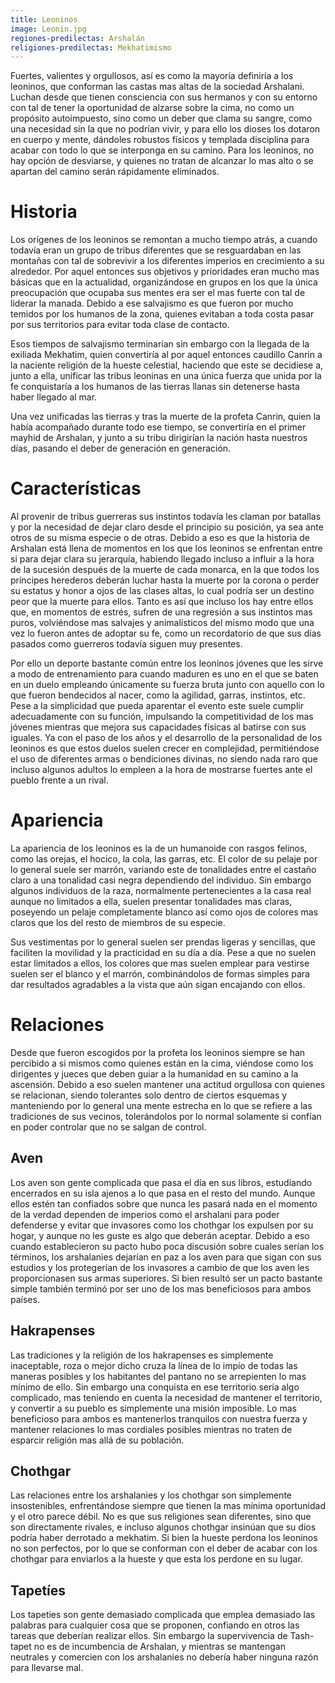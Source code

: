 ```yaml
---
title: Leoninos
image: Leonin.jpg
regiones-predilectas: Arshalán
religiones-predilectas: Mekhatimismo
---
```


Fuertes, valientes y orgullosos, así es como la mayoría definiría a los leoninos, que conforman las castas mas altas de la sociedad Arshalani. Luchan desde que tienen consciencia con sus hermanos y con su entorno con tal de tener la oportunidad de alzarse sobre la cima, no como un propósito autoimpuesto, sino como un deber que clama su sangre, como una necesidad sin la que no podrían vivir, y para ello los dioses los dotaron en cuerpo y mente, dándoles robustos físicos y templada disciplina para acabar con todo lo que se interponga en su camino. Para los leoninos, no hay opción de desviarse, y quienes no tratan de alcanzar lo mas alto o se apartan del camino serán rápidamente eliminados. 

# Historia

Los orígenes de los leoninos se remontan a mucho tiempo atrás, a cuando todavía eran un grupo de tribus diferentes que se resguardaban en las montañas con tal de sobrevivir a los diferentes imperios en crecimiento a su alrededor. Por aquel entonces sus objetivos y prioridades eran mucho mas básicas que en la actualidad, organizándose en grupos en los que la única preocupación que ocupaba sus mentes era ser el mas fuerte con tal de liderar la manada. Debido a ese salvajismo es que fueron por mucho temidos por los humanos de la zona, quienes evitaban a toda costa pasar por sus territorios para evitar toda clase de contacto. 

Esos tiempos de salvajismo terminarían sin embargo con la llegada de la exiliada Mekhatim, quien convertiría al por aquel entonces caudillo Canrin a la naciente religión de la hueste celestial, haciendo que este se decidiese a, junto a ella, unificar las tribus leoninas en una única fuerza que unida por la fe conquistaría a los humanos de las tierras llanas sin detenerse hasta haber llegado al mar.

Una vez unificadas las tierras y tras la muerte de la profeta Canrin, quien la había acompañado durante todo ese tiempo, se convertiría en el primer mayhid de Arshalan, y junto a su tribu dirigirían la nación hasta nuestros días, pasando el deber de generación en generación.

# Características

Al provenir de tribus guerreras sus instintos todavía les claman por batallas y por la necesidad de dejar claro desde el principio su posición, ya sea ante otros de su misma especie o de otras. Debido a eso es que la historia de Arshalan está llena de momentos en los que los leoninos se enfrentan entre si para dejar clara su jerarquía, habiendo llegado incluso a influir a la hora de la sucesión después de la muerte de cada monarca, en la que todos los príncipes herederos deberán luchar hasta la muerte por la corona o perder su estatus y honor a ojos de las clases altas, lo cual podría ser un destino peor que la muerte para ellos. Tanto es así que incluso los hay entre ellos que, en momentos de estrés, sufren de una regresión a sus instintos mas puros, volviéndose mas salvajes y animalísticos del mismo modo que una vez lo fueron antes de adoptar su fe, como un recordatorio de que sus días pasados como guerreros todavía siguen muy presentes. 

Por ello un deporte bastante común entre los leoninos jóvenes que les sirve a modo de entrenamiento para cuando maduren es uno en el que se baten en un duelo empleando únicamente su fuerza bruta junto con aquello con lo que fueron bendecidos al nacer, como la agilidad, garras, instintos, etc. Pese a la simplicidad que pueda aparentar el evento este suele cumplir adecuadamente con su función, impulsando la competitividad de los mas jóvenes mientras que mejora sus capacidades físicas al batirse con sus iguales. Ya con el paso de los años y el desarrollo de la personalidad de los leoninos es que estos duelos suelen crecer en complejidad, permitiéndose el uso de diferentes armas o bendiciones divinas, no siendo nada raro que incluso algunos adultos lo empleen a la hora de mostrarse fuertes ante el pueblo frente a un rival. 

# Apariencia

La apariencia de los leoninos es la de un humanoide con rasgos felinos, como las orejas, el hocico, la cola, las garras, etc. El color de su pelaje por lo general suele ser marrón, variando este de tonalidades entre el castaño claro a una tonalidad casi negra dependiendo del individuo. Sin embargo algunos individuos de la raza, normalmente pertenecientes a la casa real aunque no limitados a ella, suelen presentar tonalidades mas claras, poseyendo un pelaje completamente blanco así como ojos de colores mas claros que los del resto de miembros de su especie.  

Sus vestimentas por lo general suelen ser prendas ligeras y sencillas, que faciliten la movilidad y la practicidad en su día a día. Pese a que no suelen estar limitados a ellos, los colores que mas suelen emplear para vestirse suelen ser el blanco y el marrón, combinándolos de formas simples para dar resultados agradables a la vista que aún sigan encajando con ellos.

# Relaciones

Desde que fueron escogidos por la profeta los leoninos siempre se han percibido a si mismos como quienes están en la cima, viéndose como los dirigentes y jueces que deben guiar a la humanidad en su camino a la ascensión. Debido a eso suelen mantener una actitud orgullosa con quienes se relacionan, siendo tolerantes solo dentro de ciertos esquemas y manteniendo por lo general una mente estrecha en lo que se refiere a las tradiciones de sus vecinos, tolerándolos por lo normal solamente si confían en poder controlar que no se salgan de control. 

## Aven

Los aven son gente complicada que pasa el día en sus libros, estudiando encerrados en su isla ajenos a lo que pasa en el resto del mundo. Aunque ellos estén tan confiados sobre que nunca les pasará nada en el momento de la verdad dependen de imperios como el arshalani para poder defenderse y evitar que invasores como los chothgar los expulsen por su hogar, y aunque no les guste es algo que deberán aceptar. Debido a eso cuando establecieron su pacto hubo poca discusión sobre cuales serían los términos, los arshalanies dejarían en paz a los aven para que sigan con sus estudios y los protegerían de los invasores a cambio de que los aven les proporcionasen sus armas superiores. Si bien resultó ser un pacto bastante simple también terminó por ser uno de los mas beneficiosos para ambos países.  

## Hakrapenses

Las tradiciones y la religión de los hakrapenses es simplemente inaceptable, roza o mejor dicho cruza la línea de lo impío de todas las maneras posibles y los habitantes del pantano no se arrepienten lo mas mínimo de ello. Sin embargo una conquista en ese territorio sería algo complicado, mas teniendo en cuenta la necesidad de mantener el territorio, y convertir a su pueblo es simplemente una misión imposible. Lo mas beneficioso para ambos es mantenerlos tranquilos con nuestra fuerza y mantener relaciones lo mas cordiales posibles mientras no traten de esparcir religión mas allá de su población.  

## Chothgar

Las relaciones entre los arshalanies y los chothgar son simplemente insostenibles, enfrentándose siempre que tienen la mas mínima oportunidad y el otro parece débil. No es que sus religiones sean diferentes, sino que son directamente rivales, e incluso algunos chothgar insinúan que su dios podría haber derrotado a mekhatim. Si bien la hueste perdona los leoninos no son perfectos, por lo que se conforman con el deber de acabar con los chothgar para enviarlos a la hueste y que esta los perdone en su lugar.  

## Tapetíes

Los tapeties son gente demasiado complicada que emplea demasiado las palabras para cualquier cosa que se proponen, confiando en otros las tareas que deberían realizar ellos. Sin embargo la supervivencia de Tash-tapet no es de incumbencia de Arshalan, y mientras se mantengan neutrales y comercien con los arshalanies no debería haber ninguna razón para llevarse mal.
